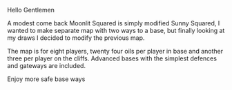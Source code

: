 Hello Gentlemen  

A modest come back  Moonlit Squared is simply modified Sunny Squared, I wanted to make separate map with two ways to a base, but finally looking at my draws I decided to modify the previous map.

The map is for eight players, twenty four oils per player in base and another three per player on the cliffs. Advanced bases with the simplest defences and gateways are included.

Enjoy more safe base ways  
